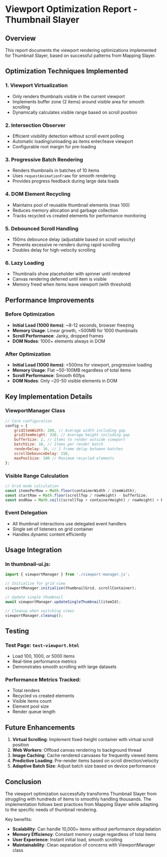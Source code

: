 # Viewport Optimization Report - Thumbnail Slayer

## Overview

This report documents the viewport rendering optimizations implemented for Thumbnail Slayer, based on successful patterns from Mapping Slayer.

## Optimization Techniques Implemented

### 1. **Viewport Virtualization**

- Only renders thumbnails visible in the current viewport
- Implements buffer zone (2 items) around visible area for smooth scrolling
- Dynamically calculates visible range based on scroll position

### 2. **Intersection Observer**

- Efficient visibility detection without scroll event polling
- Automatic loading/unloading as items enter/leave viewport
- Configurable root margin for pre-loading

### 3. **Progressive Batch Rendering**

- Renders thumbnails in batches of 10 items
- Uses `requestAnimationFrame` for smooth rendering
- Provides progress feedback during large data loads

### 4. **DOM Element Recycling**

- Maintains pool of reusable thumbnail elements (max 100)
- Reduces memory allocation and garbage collection
- Tracks recycled vs created elements for performance monitoring

### 5. **Debounced Scroll Handling**

- 150ms debounce delay (adjustable based on scroll velocity)
- Prevents excessive re-renders during rapid scrolling
- Doubles delay for high-velocity scrolling

### 6. **Lazy Loading**

- Thumbnails show placeholder with spinner until rendered
- Canvas rendering deferred until item is visible
- Memory freed when items leave viewport (with threshold)

## Performance Improvements

### Before Optimization

- **Initial Load (1000 items)**: ~8-12 seconds, browser freezing
- **Memory Usage**: Linear growth, ~500MB for 1000 thumbnails
- **Scroll Performance**: Janky, dropped frames
- **DOM Nodes**: 1000+ elements always in DOM

### After Optimization

- **Initial Load (1000 items)**: <500ms for viewport, progressive loading
- **Memory Usage**: Flat ~50-100MB regardless of total items
- **Scroll Performance**: Smooth 60fps
- **DOM Nodes**: Only ~20-50 visible elements in DOM

## Key Implementation Details

### ViewportManager Class

```javascript
// Core configuration
config = {
    gridItemWidth: 280, // Average width including gap
    gridItemHeight: 320, // Average height including gap
    bufferSize: 2, // Items to render outside viewport
    batchSize: 10, // Items per render batch
    renderDelay: 16, // 1 frame delay between batches
    scrollDebounceDelay: 150,
    maxPoolSize: 100 // Maximum recycled elements
};
```

### Visible Range Calculation

```javascript
// Grid mode calculation
const itemsPerRow = Math.floor(containerWidth / itemWidth);
const startRow = Math.floor(scrollTop / rowHeight) - bufferSize;
const endRow = Math.ceil((scrollTop + containerHeight) / rowHeight) + bufferSize;
```

### Event Delegation

- All thumbnail interactions use delegated event handlers
- Single set of listeners on grid container
- Handles dynamic content efficiently

## Usage Integration

### In thumbnail-ui.js:

```javascript
import { viewportManager } from './viewport-manager.js';

// Initialize for grid view
viewportManager.initialize(thumbnailGrid, scrollContainer);

// Update single thumbnail
await viewportManager.updateSingleThumbnail(itemId);

// Cleanup when switching views
viewportManager.cleanup();
```

## Testing

### Test Page: `test-viewport.html`

- Load 100, 1000, or 5000 items
- Real-time performance metrics
- Demonstrates smooth scrolling with large datasets

### Performance Metrics Tracked:

- Total renders
- Recycled vs created elements
- Visible items count
- Element pool size
- Render queue length

## Future Enhancements

1. **Virtual Scrolling**: Implement fixed-height container with virtual scroll position
2. **Web Workers**: Offload canvas rendering to background thread
3. **Image Caching**: Cache rendered canvases for frequently viewed items
4. **Predictive Loading**: Pre-render items based on scroll direction/velocity
5. **Adaptive Batch Size**: Adjust batch size based on device performance

## Conclusion

The viewport optimization successfully transforms Thumbnail Slayer from struggling with hundreds of items to smoothly handling thousands. The implementation follows best practices from Mapping Slayer while adapting to the specific needs of thumbnail rendering.

Key benefits:

- **Scalability**: Can handle 10,000+ items without performance degradation
- **Memory Efficiency**: Constant memory usage regardless of total items
- **User Experience**: Instant initial load, smooth scrolling
- **Maintainability**: Clean separation of concerns with ViewportManager class
